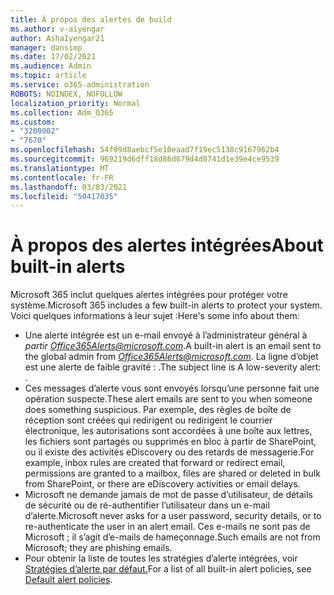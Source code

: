 ```yaml
---
title: À propos des alertes de build
ms.author: v-aiyengar
author: AshaIyengar21
manager: dansimp
ms.date: 17/02/2021
ms.audience: Admin
ms.topic: article
ms.service: o365-administration
ROBOTS: NOINDEX, NOFOLLOW
localization_priority: Normal
ms.collection: Adm_O365
ms.custom:
- "3200002"
- "7670"
ms.openlocfilehash: 54f09d8aebcf5e10eaad7f19ec5138c9167962b4
ms.sourcegitcommit: 969219d6dff18d86d679d4d8741d1e39e4ce9539
ms.translationtype: MT
ms.contentlocale: fr-FR
ms.lasthandoff: 03/03/2021
ms.locfileid: "50417035"
---
```

# <a name="about-built-in-alerts"></a><span data-ttu-id="0bbb6-102">À propos des alertes intégrées</span><span class="sxs-lookup"><span data-stu-id="0bbb6-102">About built-in alerts</span></span>

<span data-ttu-id="0bbb6-103">Microsoft 365 inclut quelques alertes intégrées pour protéger votre système.</span><span class="sxs-lookup"><span data-stu-id="0bbb6-103">Microsoft 365 includes a few built-in alerts to protect your system.</span></span> <span data-ttu-id="0bbb6-104">Voici quelques informations à leur sujet :</span><span class="sxs-lookup"><span data-stu-id="0bbb6-104">Here's some info about them:</span></span>

- <span data-ttu-id="0bbb6-105">Une alerte intégrée est un e-mail envoyé à l’administrateur général à *partir Office365Alerts@microsoft.com*.</span><span class="sxs-lookup"><span data-stu-id="0bbb6-105">A built-in alert is an email sent to the global admin from *Office365Alerts@microsoft.com*.</span></span> <span data-ttu-id="0bbb6-106">La ligne d’objet est une alerte de faible gravité : <name of alert policy> .</span><span class="sxs-lookup"><span data-stu-id="0bbb6-106">The subject line is A low-severity alert: <name of alert policy>.</span></span>
- <span data-ttu-id="0bbb6-107">Ces messages d’alerte vous sont envoyés lorsqu’une personne fait une opération suspecte.</span><span class="sxs-lookup"><span data-stu-id="0bbb6-107">These alert emails are sent to you when someone does something suspicious.</span></span> <span data-ttu-id="0bbb6-108">Par exemple, des règles de boîte de réception sont créées qui redirigent ou redirigent le courrier électronique, les autorisations sont accordées à une boîte aux lettres, les fichiers sont partagés ou supprimés en bloc à partir de SharePoint, ou il existe des activités eDiscovery ou des retards de messagerie.</span><span class="sxs-lookup"><span data-stu-id="0bbb6-108">For example, inbox rules are created that forward or redirect email, permissions are granted to a mailbox, files are shared or deleted in bulk from SharePoint, or there are eDiscovery activities or email delays.</span></span>
- <span data-ttu-id="0bbb6-109">Microsoft ne demande jamais de mot de passe d’utilisateur, de détails de sécurité ou de ré-authentifier l’utilisateur dans un e-mail d’alerte.</span><span class="sxs-lookup"><span data-stu-id="0bbb6-109">Microsoft never asks for a user password, security details, or to re-authenticate the user in an alert email.</span></span> <span data-ttu-id="0bbb6-110">Ces e-mails ne sont pas de Microsoft ; il s’agit d’e-mails de hameçonnage.</span><span class="sxs-lookup"><span data-stu-id="0bbb6-110">Such emails are not from Microsoft; they are phishing emails.</span></span>
- <span data-ttu-id="0bbb6-111">Pour obtenir la liste de toutes les stratégies d’alerte intégrées, voir [Stratégies d’alerte par défaut.](https://go.microsoft.com/fwlink/?linkid=2103170)</span><span class="sxs-lookup"><span data-stu-id="0bbb6-111">For a list of all built-in alert policies, see [Default alert policies](https://go.microsoft.com/fwlink/?linkid=2103170).</span></span>